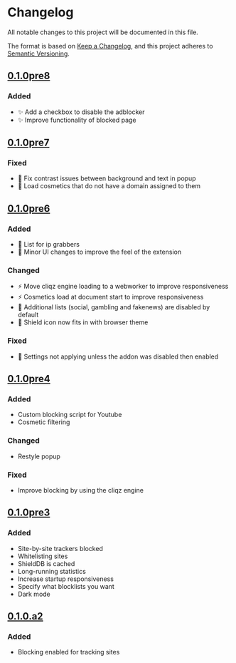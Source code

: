 # Changelog

All notable changes to this project will be documented in this file.

The format is based on [Keep a Changelog](https://keepachangelog.com/en/1.0.0/),
and this project adheres to [Semantic Versioning](https://semver.org/spec/v2.0.0.html).

## [0.1.0pre8]

### Added

- ✨ Add a checkbox to disable the adblocker
- ✨ Improve functionality of blocked page

## [0.1.0pre7]

### Fixed

- 🐛 Fix contrast issues between background and text in popup
- 🐛 Load cosmetics that do not have a domain assigned to them

## [0.1.0pre6]

### Added

- 💬 List for ip grabbers
- 💄 Minor UI changes to improve the feel of the extension

### Changed

- ⚡️ Move cliqz engine loading to a webworker to improve responsiveness
- ⚡️ Cosmetics load at document start to improve responsiveness
- 🔧 Additional lists (social, gambling and fakenews) are disabled by default
- 💄 Shield icon now fits in with browser theme

### Fixed

- 🐛 Settings not applying unless the addon was disabled then enabled

## [0.1.0pre4]

### Added

- Custom blocking script for Youtube
- Cosmetic filtering

### Changed

- Restyle popup

### Fixed

- Improve blocking by using the cliqz engine

## [0.1.0pre3]

### Added

- Site-by-site trackers blocked
- Whitelisting sites
- ShieldDB is cached
- Long-running statistics
- Increase startup responsiveness
- Specify what blocklists you want
- Dark mode

## [0.1.0.a2]

### Added

- Blocking enabled for tracking sites

[unreleased]: https://github.com/dothq-extensions/adblock/compare/v0.1.0pre4...HEAD
[0.1.0pre8]: https://github.com/dothq-extensions/adblock/releases/tag/v0.1.0pre8
[0.1.0pre7]: https://github.com/dothq-extensions/adblock/releases/tag/v0.1.0pre7
[0.1.0pre6]: https://github.com/dothq-extensions/adblock/releases/tag/v0.1.0pre6
[0.1.0pre4]: https://github.com/dothq-extensions/adblock/releases/tag/v0.1.0pre4
[0.1.0pre3]: https://github.com/dothq-extensions/adblock/releases/tag/v0.1.0pre3
[0.1.0.a2]: https://github.com/dothq-extensions/adblock/releases/tag/v0.1.0.a2

